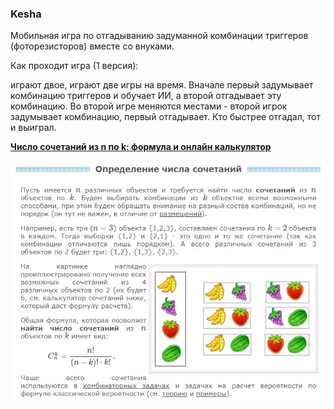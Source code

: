 ### Kesha
Мобильная игра по отгадыванию задуманной комбинации триггеров (фоторезисторов) вместе со внуками.

Как проходит игра (1 версия):

играют двое, играют две игры на время. Вначале первый задумывает комбинацию триггеров и обучает ИИ, а второй отгадывает эту комбинацию. Во второй игре меняются местами - второй игрок задумывает комбинацию, первый отгадывает. Кто быстрее отгадал, тот и выиграл.

**[ Число сочетаний из n по k: формула и онлайн калькулятор](https://www.matburo.ru/tvart_sub.php?p=calc_C)**

![Определение числа сочетаний](opredelenie-chisla-sochetanij.jpg)

